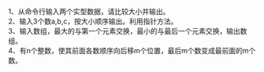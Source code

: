 1、从命令行输入两个实型数据，请比较大小并输出。  
2、输入3个数a,b,c，按大小顺序输出。利用指针方法。  
3、输入数组，最大的与第一个元素交换，最小的与最后一个元素交换，输出数组。  
4、有n个整数，使其前面各数顺序向后移m个位置，最后m个数变成最前面的m个数。